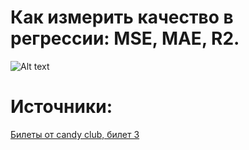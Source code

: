 # Как измерить качество в регрессии: MSE, MAE, R2.

![Alt text](2.0.png)

# Источники:
[Билеты от candy club, билет 3](/5_sem_ml.pdf)
